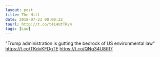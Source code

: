 ```yaml
---
layout: post
title: The Hill
date: 2018-07-23 00:00:22
tourl: http://t.co/t414UtTRv4
tags: [Law]
---
```

"Trump administration is gutting the bedrock of US environmental law" https://t.co/TKdvKFDgTE https://t.co/QNq34U8tR7